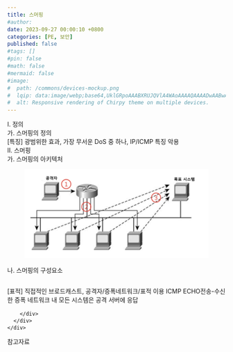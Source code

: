 ```yaml
---
title: 스머핑
#author: 
date: 2023-09-27 00:00:10 +0800
categories: [PE, 보안]
published: false
#tags: []
#pin: false
#math: false
#mermaid: false
#image:
#  path: /commons/devices-mockup.png
#  lqip: data:image/webp;base64,UklGRpoAAABXRUJQVlA4WAoAAAAQAAAADwAABwAAQUxQSDIAAAARL0AmbZurmr57yyIiqE8oiG0bejIYEQTgqiDA9vqnsUSI6H+oAERp2HZ65qP/VIAWAFZQOCBCAAAA8AEAnQEqEAAIAAVAfCWkAALp8sF8rgRgAP7o9FDvMCkMde9PK7euH5M1m6VWoDXf2FkP3BqV0ZYbO6NA/VFIAAAA
#  alt: Responsive rendering of Chirpy theme on multiple devices.
---
```


<div class="post-wrap">
  <div class="para">
    <div class="para-title">
      I. 정의
    </div>
    <div class="para-cntnt">
      <div class="para">
        <div class="para-title">
          가. 스머핑의 정의
        </div>
        <div class="para-cntnt">
          [특징] 광범위한 효과, 가장 무서운 DoS 중 하나, IP/ICMP 특징 악용
        </div>
      </div>
    </div>
  </div>
  
  <div class="para">
    <div class="para-title">
      II. 스머핑
    </div>
    <div class="para-cntnt">
      <div class="para">
        <div class="para-title">
          가. 스머핑의 아키텍처
        </div>
        <div class="para-cntnt">
          <figure class="post-figure">
            <img src="/assets/img/posts/스머핑.png" alt="스머핑">
<!--            <figcaption>Source: Unveiling the Metaverse: Exploring Emerging Trends, Multifaceted Perspectives, and Future Challenges</figcaption>-->
          </figure>
        </div>
      </div>
      <div class="para">
        <div class="para-title">
          나. 스머핑의 구성요소
        </div>
        <div class="para-cntnt">
          <table class="post-table">
          </table>
          [표적] 직접적인 브로드캐스트, 공격자/증폭네트워크/표적 이용
ICMP ECHO전송-수신한 증폭 네트워크 내 모든 시스템은 공격 서버에 응답

        </div>
      </div>
    </div>
  </div>

  <div class="refr-wrap">
    <div class="refr-title">
        참고자료
    </div>
    <ol class="refr-list">
    <!--    <li>(나현식, 최대선) <a target="_blank" href="https://scienceon.kisti.re.kr/commons/util/originalView.do?cn=JAKO202225948430499&oCn=JAKO202225948430499&dbt=JAKO&journal=NJOU00291864">메타버스 보안 위협 요소 및 대응 방안 검토</a></li>-->
    <!--    <li>(M. Uddin, S. Manickam, H. Ullah, M. Obaidat and A. Dandoush) <a target="_blank" href="https://ieeexplore.ieee.org/abstract/document/10138386">Unveiling the Metaverse: Exploring Emerging Trends, Multifaceted Perspectives, and Future Challenges</a></li>-->
    </ol>
  </div>
</div>
